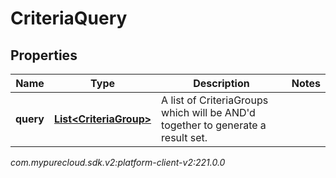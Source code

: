 # CriteriaQuery


## Properties

| Name | Type | Description | Notes |
| ------------ | ------------- | ------------- | ------------- |
| **query** | [**List&lt;CriteriaGroup&gt;**](CriteriaGroup) | A list of CriteriaGroups which will be AND'd together to generate a result set. |  |




_com.mypurecloud.sdk.v2:platform-client-v2:221.0.0_
